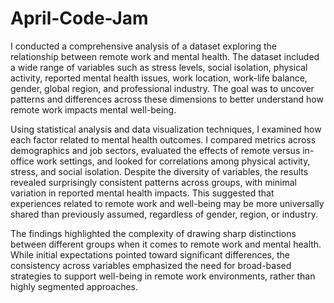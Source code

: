 # April-Code-Jam
I conducted a comprehensive analysis of a dataset exploring the relationship between remote work and mental health. The dataset included a wide range of variables such as stress levels,
social isolation, physical activity, reported mental health issues, work location, work-life balance, gender, global region, and professional industry. The goal was to uncover patterns 
and differences across these dimensions to better understand how remote work impacts mental well-being.

Using statistical analysis and data visualization techniques, I examined how each factor related to mental health outcomes. I compared metrics across demographics and job sectors, 
evaluated the effects of remote versus in-office work settings, and looked for correlations among physical activity, stress, and social isolation. Despite the diversity of variables, 
the results revealed surprisingly consistent patterns across groups, with minimal variation in reported mental health impacts. This suggested that experiences related to remote work and
well-being may be more universally shared than previously assumed, regardless of gender, region, or industry.

The findings highlighted the complexity of drawing sharp distinctions between different groups when it comes to remote work and mental health. While initial expectations pointed toward 
significant differences, the consistency across variables emphasized the need for broad-based strategies to support well-being in remote work environments, rather than highly segmented 
approaches.
